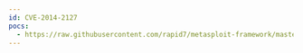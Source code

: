 ```yaml
---
id: CVE-2014-2127
pocs:
  - https://raw.githubusercontent.com/rapid7/metasploit-framework/master/modules/auxiliary/scanner/http/cisco_ssl_vpn_priv_esc.rb
---
```

